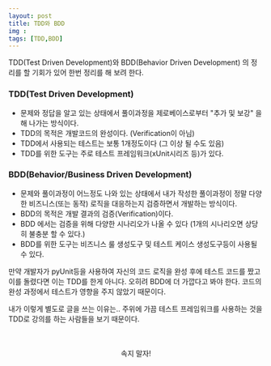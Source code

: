 ```yaml
---
layout: post
title: TDD와 BDD
img : 
tags: [TDD,BDD]
---
```


TDD(Test Driven Development)와 BDD(Behavior Driven Development) 의 정리를 할 기회가 있어 한번 정리를 해 보려 한다. 

### TDD(Test Driven Development)

* 문제와 정답을 알고 있는 상태에서 풀이과정을 제로베이스로부터  "추가 및 보강" 을 해 나가는 방식이다. 
* TDD의 목적은 개발코드의 완성이다. (Verification이 아님) 
* TDD에서 사용되는 테스트는 보통 1개정도이다 (그 이상 될 수도 있음) 
* TDD를 위한 도구는 주로 테스트 프레임워크(xUnit시리즈 등)가 있다. 


### BDD(Behavior/Business Driven Development)

* 문제와 풀이과정이 어느정도 나와 있는 상태에서 내가 작성한 풀이과정이 정말 다양한 비즈니스(또는 동작) 로직을 대응하는지 검증하면서 개발하는 방식이다. 
* BDD의 목적은 개발 결과의 검증(Verification)이다. 
* BDD 에서는 검증을 위해 다양한 시나리오가 나올 수 있다 (1개의 시나리오면 상당히 불충분 할 수 있다.)
* BDD를 위한 도구는 비즈니스 룰 생성도구 및 테스트 케이스 생성도구등이 사용될 수 있다. 


만약 개발자가 pyUnit등을 사용하여 자신의 코드 로직을 완성 후에 테스트 코드를 짰고 이를 돌렸다면 이는 TDD를 한게 아니다. 오히려 BDD에 더 가깝다고 봐야 한다. 코드의 완성 과정에서 테스트가 영향을 주지 않았기 때문이다.  

내가 이렇게 별도로 글을 쓰는 이유는.. 주위에 가끔 테스트 프레임워크를 사용하는 것을 TDD로 강의를 하는 사람들을 보기 때문이다.  
<br>
<br>

<center>
속지 말자!
</center>

